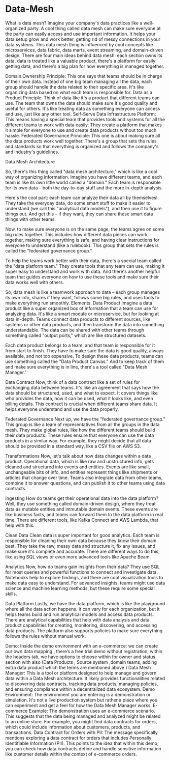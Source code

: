 # Data-Mesh
What is data mesh?
Imagine your company's data practices like a well-organized party. A cool thing called data mesh can make sure everyone at the party can easily access and use important information. It helps your data setup grow and work better, getting rid of messy connections in your data systems.
This data mesh thing is influenced by cool concepts like microservices, data fabric, data marts, event streaming, and domain-driven design. There are four main ideas behind data mesh: each section owns its data, data is treated like a valuable product, there's a platform for easily getting data, and there's a big plan for how everything is managed together.

Domain Ownership Principle: This one says that teams should be in charge of their own data. Instead of one big team managing all the data, each group should handle the data related to their specific area. It's like organizing data based on what each team is responsible for.
Data as a Product Principle: Think of data like it's a product that different teams can use. The team that owns the data should make sure it's good quality and useful for others. It's like treating data as something everyone can access and use, just like any other tool.
Self-Serve Data Infrastructure Platform: This means having a special team that provides tools and systems for all the different teams to work with data easily. They create a platform that makes it simple for everyone to use and create data products without too much hassle.
Federated Governance Principle: This one is about making sure all the data products work well together. There's a group that sets the rules and standards so that everything is organized and follows the company's and industry's guidelines.


Data Mesh Architecture 
 

So, there's this thing called "data mesh architecture," which is like a cool way of organizing information. Imagine you have different teams, and each team is like its own little world called a "domain." Each team is responsible for its own data – both the day-to-day stuff and the more in-depth analysis.

Here's the cool part: each team can analyze their data all by themselves! They take the everyday data, do some smart stuff to make it easier to understand (we call this "analytical data models"), and then use it to figure things out. And get this – if they want, they can share these smart data things with other teams.

Now, to make sure everyone is on the same page, the teams agree on some big rules together. This includes how different data pieces can work together, making sure everything is safe, and having clear instructions for everyone to understand (like a rulebook). This group that sets the rules is called the "federated governance group."

To help the teams work better with their data, there's a special team called the "data platform team." They create tools that any team can use, making it super easy to understand and work with data. And there's another helpful team that guides everyone on how to use these tools and make sure their data works well with others.

So, data mesh is like a teamwork approach to data – each group manages its own info, shares if they want, follows some big rules, and uses tools to make everything run smoothly. 
Elements.
Data Product
Imagine a data product like a super organized box of information that a team can use for analyzing data. It's like a smart module or microservice, but for looking at data in-depth. Teams connect data products to different sources, like systems or other data products, and then transform the data into something understandable. The data can be shared with other teams through something called "output ports," which are like structured datasets. 

Each data product belongs to a team, and that team is responsible for it from start to finish. They have to make sure the data is good quality, always available, and not too expensive. To design these data products, teams can use something called the "Data Product Canvas." And to keep track of them and make sure everything is in line, there's a tool called "Data Mesh Manager."

Data Contract
Now, think of a data contract like a set of rules for exchanging data between teams. It's like an agreement that says how the data should be structured, used, and what to expect. It covers things like who provides the data, how it can be used, what it looks like, and even billing details. This contract is crucial when different teams share data. It helps everyone understand and use the data properly.

Federated Governance
Next up, we have the "federated governance group." This group is like a team of representatives from all the groups in the data mesh. They make global rules, like how the different teams should build their data products. These rules ensure that everyone can use the data products in a similar way. For example, they might decide that all data should be provided in a standard way, like a CSV file on AWS S3.

Transformations
Now, let's talk about how data changes within a data product. Operational data, which is like raw and unstructured info, gets cleaned and structured into events and entities. Events are like small, unchangeable bits of info, and entities represent things like shipments or articles that change over time. Teams also integrate data from other teams, combine it to answer questions, and can publish it to other teams using data contracts.

Ingesting
How do teams get their operational data into the data platform? Well, they use something called domain-driven design, where they treat data as mutable entities and immutable domain events. These events are like business facts, and teams can forward them to the data platform in real time. There are different tools, like Kafka Connect and AWS Lambda, that help with this.

Clean Data
Clean data is super important for good analytics. Each team is responsible for cleaning their own data because they know their domain best. They take the raw, messy data and structure it, fix any issues, and make sure it's complete and accurate. There are different ways to do this, like using SQL views or even more advanced tools like Apache Beam.

Analytics
Now, how do teams gain insights from their data? They use SQL for most queries and powerful functions to connect and investigate data. Notebooks help to explore findings, and there are cool visualization tools to make data easy to understand. For advanced insights, teams might use data science and machine learning methods, but these require some special skills.

Data Platform
Lastly, we have the data platform, which is like the playground where all the data action happens. It can vary for each organization, but it helps teams build and run analytical models and access data products. There are analytical capabilities that help with data analysis and data product capabilities for creating, monitoring, discovering, and accessing data products. The platform also supports policies to make sure everything follows the rules without manual work.

Demo:
Inside the demo environment with an e-commerce: 
we can create our own data mapping , there’s a free trial demo without registration, within the headers tab, we have options to choose within for owner and status section with also (Data Products , Source system ,domain teams, adding extra data product which the terms are mentioned above )
Data Mesh Manager: This is a tool or platform designed to help manage and govern data within a Data Mesh architecture. It likely provides functionalities related to discovering data contracts, tracking data products, managing policies, and ensuring compliance within a decentralized data ecosystem.
Demo Environment: The environment you are entering is a demonstration or simulation. It's not a live production system but rather a place where you can experiment and get a feel for how the Data Mesh Manager works.
E-commerce Example: The demonstration uses an e-commerce scenario. This suggests that the data being managed and analyzed might be related to an online store. For example, you might find data contracts for orders, which could include information about customers, products, and transactions.
Data Contract for Orders with PII: The message specifically mentions exploring a data contract for orders that includes Personally Identifiable Information (PII). This points to the idea that within this demo, you can check how data contracts define and handle sensitive information like customer details within the context of e-commerce orders.
 
